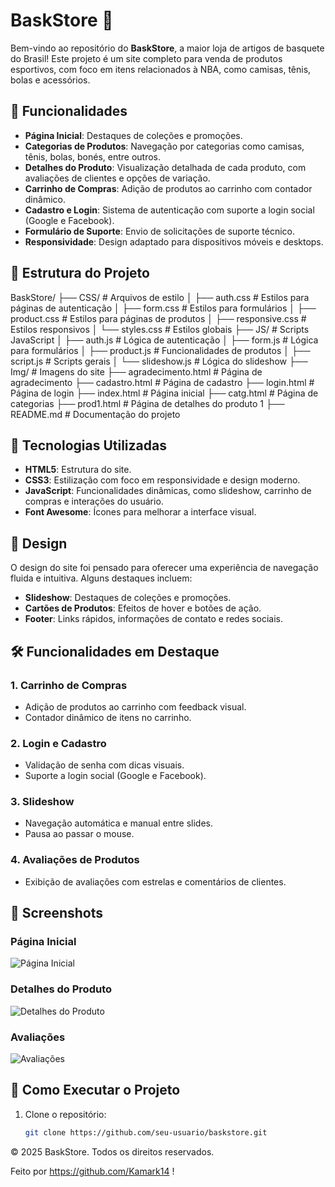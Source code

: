 # BaskStore 🏀

Bem-vindo ao repositório do **BaskStore**, a maior loja de artigos de basquete do Brasil! Este projeto é um site completo para venda de produtos esportivos, com foco em itens relacionados à NBA, como camisas, tênis, bolas e acessórios.

## 🌟 Funcionalidades

- **Página Inicial**: Destaques de coleções e promoções.
- **Categorias de Produtos**: Navegação por categorias como camisas, tênis, bolas, bonés, entre outros.
- **Detalhes do Produto**: Visualização detalhada de cada produto, com avaliações de clientes e opções de variação.
- **Carrinho de Compras**: Adição de produtos ao carrinho com contador dinâmico.
- **Cadastro e Login**: Sistema de autenticação com suporte a login social (Google e Facebook).
- **Formulário de Suporte**: Envio de solicitações de suporte técnico.
- **Responsividade**: Design adaptado para dispositivos móveis e desktops.

## 📂 Estrutura do Projeto

BaskStore/ ├── CSS/ # Arquivos de estilo │ ├── auth.css # Estilos para páginas de autenticação │ ├── form.css # Estilos para formulários │ ├── product.css # Estilos para páginas de produtos │ ├── responsive.css # Estilos responsivos │ └── styles.css # Estilos globais ├── JS/ # Scripts JavaScript │ ├── auth.js # Lógica de autenticação │ ├── form.js # Lógica para formulários │ ├── product.js # Funcionalidades de produtos │ ├── script.js # Scripts gerais │ └── slideshow.js # Lógica do slideshow ├── Img/ # Imagens do site ├── agradecimento.html # Página de agradecimento ├── cadastro.html # Página de cadastro ├── login.html # Página de login ├── index.html # Página inicial ├── catg.html # Página de categorias ├── prod1.html # Página de detalhes do produto 1 ├── README.md # Documentação do projeto


## 🚀 Tecnologias Utilizadas

- **HTML5**: Estrutura do site.
- **CSS3**: Estilização com foco em responsividade e design moderno.
- **JavaScript**: Funcionalidades dinâmicas, como slideshow, carrinho de compras e interações do usuário.
- **Font Awesome**: Ícones para melhorar a interface visual.

## 🎨 Design

O design do site foi pensado para oferecer uma experiência de navegação fluida e intuitiva. Alguns destaques incluem:

- **Slideshow**: Destaques de coleções e promoções.
- **Cartões de Produtos**: Efeitos de hover e botões de ação.
- **Footer**: Links rápidos, informações de contato e redes sociais.

## 🛠️ Funcionalidades em Destaque

### 1. **Carrinho de Compras**
- Adição de produtos ao carrinho com feedback visual.
- Contador dinâmico de itens no carrinho.

### 2. **Login e Cadastro**
- Validação de senha com dicas visuais.
- Suporte a login social (Google e Facebook).

### 3. **Slideshow**
- Navegação automática e manual entre slides.
- Pausa ao passar o mouse.

### 4. **Avaliações de Produtos**
- Exibição de avaliações com estrelas e comentários de clientes.

## 📸 Screenshots

### Página Inicial
![Página Inicial](README.md/colecoes%20de%20camisas.png)

### Detalhes do Produto
![Detalhes do Produto](README.md/dtls%20do%20produto.jpeg)

### Avaliações
![Avaliações](README.md/avaliacoes%20do%20prod.jpeg)

## 📄 Como Executar o Projeto

1. Clone o repositório:
   ```bash
   git clone https://github.com/seu-usuario/baskstore.git

© 2025 BaskStore. Todos os direitos reservados.

Feito por https://github.com/Kamark14 !

